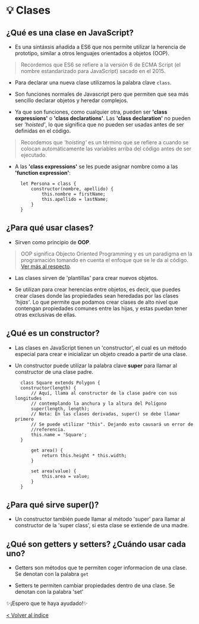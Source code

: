 # 💡 Clases

## ¿Qué es una clase en JavaScript?

- Es una sintáxsis añadida a ES6 que nos permite utilizar la herencia de prototipo, similar a otros lenguajes orientados a objetos (OOP).

> Recordemos que ES6 se refiere a la versión 6 de ECMA Script (el nombre estandarizado para JavaScript) sacado en el 2015.

- Para declarar una nueva clase utilizamos la palabra clave `class`.

- Son funciones normales de Javascript pero que permiten que sea más sencillo declarar objetos y heredar complejos.

- Ya que son funciones, como cualquier otra, pueden ser **'class expressions'** o **'class declarations'**. Las **'class declaration'** no pueden ser _'hoisted'_, lo que significa que no pueden ser usadas antes de ser definidas en el código.

> Recordemos que _'hoisting'_ es un término que se refiere a cuando se colocan automáticamente las variables arriba del código antes de ser ejecutado.

- A las **'class expressions'** se les puede asignar nombre como a las **'function expression'**:

        let Persona = class {
            constructor(nombre, apellido) {
                this.nombre = firstName;
                this.apellido = lastName;
            }
        }

## ¿Para qué usar clases?

- Sirven como principio de **OOP**.

> OOP significa Objecto Oriented Programming y es un paradigma en la programación tomando en cuenta el enfoque que se le da al código. [Ver más al respecto](https://github.com/thamaragerigr/Resumenes-de-JavaScript/blob/master/OOPvsFP.md).

- Las clases sirven de 'plantillas' para crear nuevos objetos.

- Se utilizan para crear herencias entre objetos, es decir, que puedes crear clases donde las propiedades sean heredadas por las clases *'hijas'*. Lo que permite que podamos crear clases de alto nivel que contengan propiedades comunes entre las hijas, y estas puedan tener otras exclusivas de ellas.

## ¿Qué es un constructor?

- Las clases en JavaScript tienen un 'constructor', el cual es un método especial para crear e inicializar un objeto creado a partir de una clase.

- Un constructor puede utilizar la palabra clave **super** para llamar al constructor de una clase padre.

        class Square extends Polygon {
        constructor(length) {
            // Aquí, llama al constructor de la clase padre con sus longitudes
            // contemplando la anchura y la altura del Polígono
            super(length, length);
            // Nota: En las clases derivadas, super() se debe llamar primero
            // Se puede utilizar "this". Dejando esto causará un error de
            //referencia.
            this.name = 'Square';
        }

            get area() {
                return this.height * this.width;
            }

            set area(value) {
                this.area = value;
            }
        }

## ¿Para qué sirve super()?

- Un constructor también puede llamar al método 'super' para llamar al constructor de la 'super class', si esta clase se extiende de una madre.

## ¿Qué son getters y setters? ¿Cuándo usar cada uno?

- Getters son métodos que te permiten coger informacion de una clase. Se denotan con la palabra `get`

- Setters te permiten cambiar propiedades dentro de una clase. Se denotan con la palabra 'set'

<!-- with the èxtends`keyword https://levelup.gitconnected.com/using-classes-in-javascript-e677d248bb6e--> 


✨¡Espero que te haya ayudado!✨

[< Volver al índice](https://github.com/thamaragerigr/Resumenes-de-JavaScript)
